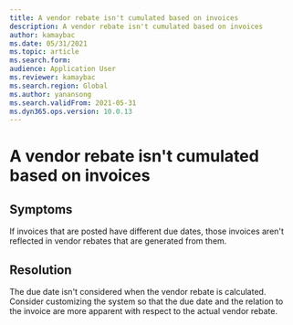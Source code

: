 ```yaml
---
title: A vendor rebate isn't cumulated based on invoices
description: A vendor rebate isn't cumulated based on invoices
author: kamaybac
ms.date: 05/31/2021
ms.topic: article
ms.search.form: 
audience: Application User
ms.reviewer: kamaybac
ms.search.region: Global
ms.author: yanansong
ms.search.validFrom: 2021-05-31
ms.dyn365.ops.version: 10.0.13
---
```


# A vendor rebate isn't cumulated based on invoices

## Symptoms

If invoices that are posted have different due dates, those invoices aren't reflected in vendor rebates that are generated from them.

## Resolution

The due date isn't considered when the vendor rebate is calculated. Consider customizing the system so that the due date and the relation to the invoice are more apparent with respect to the actual vendor rebate.
